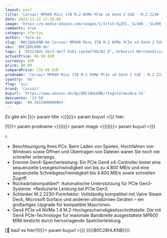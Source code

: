 ```yaml
---
layout: post
title: 'Corsair MP600 Mini 1TB M.2 NVMe PCIe x4 Gen4 2 SSD - M.2 2230 - Bis zu 4.800MB/Sek. Sequentielles Lesen - Hohe Dichte 3D TLC NAND - Ideal Für Steam Deck und Microsoft Surface - Schwarz'
date: 2023-11-22 17:29:08
image: 'https://m.media-amazon.com/images/I/41fuV-6yZVL._SL500_._SL400_.jpg'
comments: true
category: ofertas
author: 'tole.es'
slug: 'B0C28HLKNB-de Corsair MP600 Mini 1TB M.2 NVMe PCIe x4 Gen4 2 SSD - M.2...'
sku: 'B0C28HLKNB-de'
tags: [ '853270d1-5bc2-4ecf-b161-cea3e5766782_0','Arborist Merchandising Root','Computer & Zubehör','Custom Stores','Datenspeicher','Interne SSD','Interne Solid State Drives','Interne Speichermedien','Interner Speicher','Komponenten','PC gaming components','PC-Gaming','Self Service','Special Features Stores','a4cbee59-f823-40fe-831a-7de64f655f6f_0','a4cbee59-f823-40fe-831a-7de64f655f6f_4701','a4cbee59-f823-40fe-831a-7de64f655f6f_9701','corsair','🇩🇪', ]
actualPrice: 88.99 EUR
currency: EUR
price: 88.99
comparePrice: 133.99 EUR
prodname: 'Corsair MP600 Mini 1TB M.2 NVMe PCIe x4 Gen4 2 SSD - M.2 2230 - Bis zu 4.800MB/Sek. Sequentielles Lesen - Hohe Dichte 3D TLC NAND - Ideal Für Steam Deck und Microsoft Surface - Schwarz'
country: 'de'
flag: '🇩🇪'
brand: 'Corsair'
buyurl: 'https://www.amazon.de/dp/B0C28HLKNB/?tag=tolees0ca-21'
descuento: '33.58'
average: '99.3815000000003'
---
```


Es gibt ein [{{< param title >}}]({{< param buyurl >}}) hier:

[![{{< param prodname >}}]({{< param image >}})]({{< param buyurl >}})

ℹ️:

- Beschleunigung Ihres PCs: Beim Laden von Spielen, Hochfahren von Windows sowie Öffnen und Übertragen von Dateien waren Sie noch nie schneller unterwegs.
- Enorme Gen4-Speicherleistung: Ein PCIe Gen4 x4-Controller bietet eine sequenzielle Lesegeschwindigkeit von bis zu 4.800 MB/s und eine sequenzielle Schreibgeschwindigkeit bis 4.800 MB/s sowie schnellen Zugriff.
- Rückwärtskompatibel*: Automatische Unterstützung für PCIe Gen3-Systeme. *Reduzierte Leistung bei PCIe Gen3.
- Schlanker M.2 2230-Formfaktor: Vollständig kompatibel mit Valve Steam Deck, Microsoft Surface und anderen ultradünnen Geräten – ein großartiges Upgrade für kompatible Maschinen.
- Gen4 PCIe x4 NVMe 1.4 M.2-Hochgeschwindigkeitsschnittstelle: Die mit Gen4 PCIe-Technologie für maximale Bandbreite ausgestattete MP600 MINI besticht durch hervorragende Speicherleistung.

[🛒 kauf es hier!!]({{< param buyurl >}})
{{<world>}}B0C28HLKNB{{</world>}}
